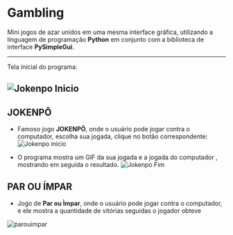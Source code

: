 # Gambling
Mini jogos de azar unidos em uma mesma interface gráfica, utilizando a linguagem de programação **Python** em conjunto com a biblioteca de interface **PySimpleGui**.

---
Tela inicial do programa:

![Jokenpo Inicio](https://user-images.githubusercontent.com/76628101/125655556-9f9d1d15-3cd4-4ef1-b570-64e711b7ea59.png)
---

## JOKENPÔ
* Famoso jogo **JOKENPÔ**, onde o usuário pode jogar contra o computador, escolha sua jogada, clique no botão correspondente:
![Jokenpo inicio](https://user-images.githubusercontent.com/76628101/125655675-55a7ec65-3eea-42a1-9998-bb1db18a3b08.png)

*  O programa mostra um GIF da sua jogada e a jogada do computador , mostrando em seguida o resultado.
![Jokenpo Fim](https://user-images.githubusercontent.com/76628101/115789235-333fa700-a39b-11eb-92af-00107d0b66e6.png)

## PAR OU ÍMPAR
* Jogo de **Par ou Ìmpar**, onde o usuário pode jogar contra o computador, e ele mostra a quantidade de vitórias seguidas o jogador obteve

![parouimpar](https://user-images.githubusercontent.com/76628101/114262410-365b9000-99b6-11eb-9d90-d44a192d8fb5.png)
